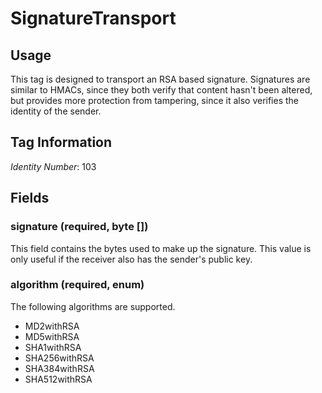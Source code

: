 # SignatureTransport

## Usage

This tag is designed to transport an RSA based signature.  Signatures are similar to HMACs, since they both verify that content hasn't been altered, but provides more protection from tampering, since it also verifies the identity of the sender.

## Tag Information

*Identity Number*: 103

## Fields

### signature (required, byte \[\])

This field contains the bytes used to make up the signature.  This value is only useful if the receiver also has the sender's public key.

### algorithm (required, enum)

The following algorithms are supported.

- MD2withRSA
- MD5withRSA
- SHA1withRSA
- SHA256withRSA
- SHA384withRSA
- SHA512withRSA
